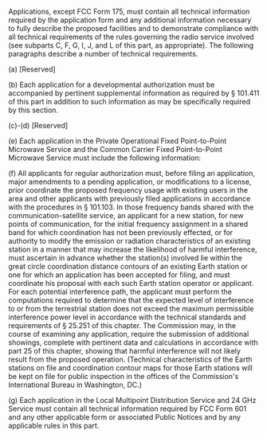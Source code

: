Applications, except FCC Form 175, must contain all technical information required by the application form and any additional information necessary to fully describe the proposed facilities and to demonstrate compliance with all technical requirements of the rules governing the radio service involved (see subparts C, F, G, I, J, and L of this part, as appropriate). The following paragraphs describe a number of technical requirements.

(a) [Reserved]

(b) Each application for a developmental authorization must be accompanied by pertinent supplemental information as required by § 101.411 of this part in addition to such information as may be specifically required by this section.

(c)-(d) [Reserved]

(e) Each application in the Private Operational Fixed Point-to-Point Microwave Service and the Common Carrier Fixed Point-to-Point Microwave Service must include the following information:
                                    

(f) All applicants for regular authorization must, before filing an application, major amendments to a pending application, or modifications to a license, prior coordinate the proposed frequency usage with existing users in the area and other applicants with previously filed applications in accordance with the procedures in § 101.103. In those frequency bands shared with the communication-satellite service, an applicant for a new station, for new points of communication, for the initial frequency assignment in a shared band for which coordination has not been previously effected, or for authority to modify the emission or radiation characteristics of an existing station in a manner that may increase the likelihood of harmful interference, must ascertain in advance whether the station(s) involved lie within the great circle coordination distance contours of an existing Earth station or one for which an application has been accepted for filing, and must coordinate his proposal with each such Earth station operator or applicant. For each potential interference path, the applicant must perform the computations required to determine that the expected level of interference to or from the terrestrial station does not exceed the maximum permissible interference power level in accordance with the technical standards and requirements of § 25.251 of this chapter. The Commission may, in the course of examining any application, require the submission of additional showings, complete with pertinent data and calculations in accordance with part 25 of this chapter, showing that harmful interference will not likely result from the proposed operation. (Technical characteristics of the Earth stations on file and coordination contour maps for those Earth stations will be kept on file for public inspection in the offices of the Commission's International Bureau in Washington, DC.)

(g) Each application in the Local Multipoint Distribution Service and 24 GHz Service must contain all technical information required by FCC Form 601 and any other applicable form or associated Public Notices and by any applicable rules in this part.

